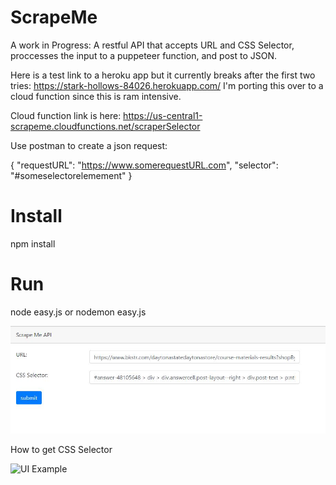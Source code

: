 # ScrapeMe
A work in Progress: 
A restful API that accepts URL and CSS Selector, proccesses the input to a puppeteer function, and post to JSON.

Here is a test link to a heroku app but it currently breaks after the first two tries: https://stark-hollows-84026.herokuapp.com/
I'm porting this over to a cloud function since this is ram intensive.

Cloud function link is here: https://us-central1-scrapeme.cloudfunctions.net/scraperSelector

Use postman to create a json request: 

{
"requestURL": "https://www.somerequestURL.com", 
"selector": "#someselectorelemement"
}

# Install
npm install
 
 # Run
 node easy.js or nodemon easy.js


![UI Example](https://raw.githubusercontent.com/andrewpolemeni/ScrapeMe/master/DemoExample/UI%20Example.JPG)

How to get CSS Selector

![UI Example](https://github.com/andrewpolemeni/ScrapeMe/blob/master/DemoExample/selector.gif?raw=true)
